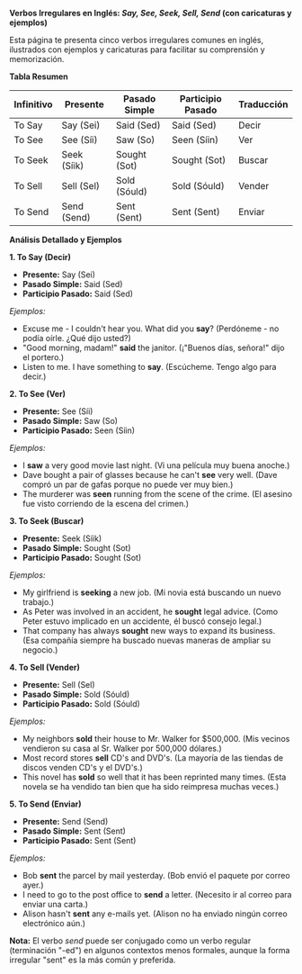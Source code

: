 

**Verbos Irregulares en Inglés: *Say, See, Seek, Sell, Send* (con caricaturas y ejemplos)**

Esta página te presenta cinco verbos irregulares comunes en inglés, ilustrados con ejemplos y caricaturas para facilitar su comprensión y memorización.

**Tabla Resumen**

| Infinitivo | Presente | Pasado Simple | Participio Pasado | Traducción |
|---|---|---|---|---|
| To Say | Say (Sei) | Said (Sed) | Said (Sed) | Decir |
| To See | See (Síi) | Saw (So) | Seen (Síin) | Ver |
| To Seek | Seek (Síik) | Sought (Sot) | Sought (Sot) | Buscar |
| To Sell | Sell (Sel) | Sold (Sóuld) | Sold (Sóuld) | Vender |
| To Send | Send (Send) | Sent (Sent) | Sent (Sent) | Enviar |

**Análisis Detallado y Ejemplos**

**1. To Say (Decir)**

*   **Presente:** Say (Sei)
*   **Pasado Simple:** Said (Sed)
*   **Participio Pasado:** Said (Sed)

*Ejemplos:*

*   Excuse me - I couldn't hear you. What did you **say**? (Perdóneme - no podía oírle. ¿Qué dijo usted?)
*   "Good morning, madam!" **said** the janitor. (¡"Buenos días, señora!" dijo el portero.)
*   Listen to me. I have something to **say**. (Escúcheme. Tengo algo para decir.)

**2. To See (Ver)**

*   **Presente:** See (Síi)
*   **Pasado Simple:** Saw (So)
*   **Participio Pasado:** Seen (Síin)

*Ejemplos:*

*   I **saw** a very good movie last night. (Vi una película muy buena anoche.)
*   Dave bought a pair of glasses because he can't **see** very well. (Dave compró un par de gafas porque no puede ver muy bien.)
*   The murderer was **seen** running from the scene of the crime. (El asesino fue visto corriendo de la escena del crimen.)

**3. To Seek (Buscar)**

*   **Presente:** Seek (Síik)
*   **Pasado Simple:** Sought (Sot)
*   **Participio Pasado:** Sought (Sot)

*Ejemplos:*

*   My girlfriend is **seeking** a new job. (Mi novia está buscando un nuevo trabajo.)
*   As Peter was involved in an accident, he **sought** legal advice. (Como Peter estuvo implicado en un accidente, él buscó consejo legal.)
*   That company has always **sought** new ways to expand its business. (Esa compañía siempre ha buscado nuevas maneras de ampliar su negocio.)

**4. To Sell (Vender)**

*   **Presente:** Sell (Sel)
*   **Pasado Simple:** Sold (Sóuld)
*   **Participio Pasado:** Sold (Sóuld)

*Ejemplos:*

*   My neighbors **sold** their house to Mr. Walker for $500,000. (Mis vecinos vendieron su casa al Sr. Walker por 500,000 dólares.)
*   Most record stores **sell** CD's and DVD's. (La mayoría de las tiendas de discos venden CD's y el DVD's.)
*   This novel has **sold** so well that it has been reprinted many times. (Esta novela se ha vendido tan bien que ha sido reimpresa muchas veces.)

**5. To Send (Enviar)**

*   **Presente:** Send (Send)
*   **Pasado Simple:** Sent (Sent)
*   **Participio Pasado:** Sent (Sent)

*Ejemplos:*

*   Bob **sent** the parcel by mail yesterday. (Bob envió el paquete por correo ayer.)
*   I need to go to the post office to **send** a letter. (Necesito ir al correo para enviar una carta.)
*   Alison hasn't **sent** any e-mails yet. (Alison no ha enviado ningún correo electrónico aún.)

**Nota:**  El verbo *send* puede ser conjugado como un verbo regular (terminación "-ed") en algunos contextos menos formales, aunque la forma irregular "sent" es la más común y preferida.
